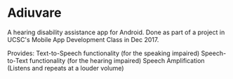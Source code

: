 # Adiuvare

A hearing disability assistance app for Android.
Done as part of a project in UCSC's Mobile App Development Class in Dec 2017.

Provides:
  Text-to-Speech functionality (for the speaking impaired)
  Speech-to-Text functionality (for the hearing impaired)
  Speech Amplification (Listens and repeats at a louder volume)
  
  
